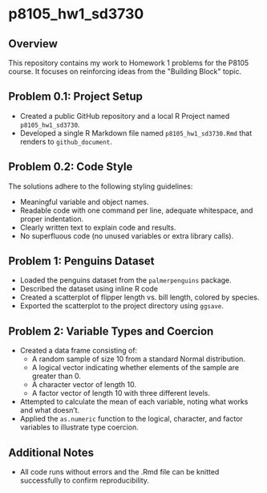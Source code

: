 # p8105_hw1_sd3730

## Overview
This repository contains my work to Homework 1 problems for the P8105 course. It focuses on reinforcing ideas from the "Building Block" topic.
 
## Problem 0.1: Project Setup
- Created a public GitHub repository and a local R Project named `p8105_hw1_sd3730`.
- Developed a single R Markdown file named `p8105_hw1_sd3730.Rmd` that renders to `github_document`.

## Problem 0.2: Code Style
The solutions adhere to the following styling guidelines:
- Meaningful variable and object names.
- Readable code with one command per line, adequate whitespace, and proper indentation.
- Clearly written text to explain code and results.
- No superfluous code (no unused variables or extra library calls).

## Problem 1: Penguins Dataset
- Loaded the penguins dataset from the `palmerpenguins` package.
- Described the dataset using inline R code
- Created a scatterplot of flipper length vs. bill length, colored by species.
- Exported the scatterplot to the project directory using `ggsave`.

## Problem 2: Variable Types and Coercion
- Created a data frame consisting of:
  - A random sample of size 10 from a standard Normal distribution.
  - A logical vector indicating whether elements of the sample are greater than 0.
  - A character vector of length 10.
  - A factor vector of length 10 with three different levels.
- Attempted to calculate the mean of each variable, noting what works and what doesn’t.
- Applied the `as.numeric` function to the logical, character, and factor variables to illustrate type coercion.

## Additional Notes
- All code runs without errors and the .Rmd file can be knitted successfully to confirm reproducibility.

